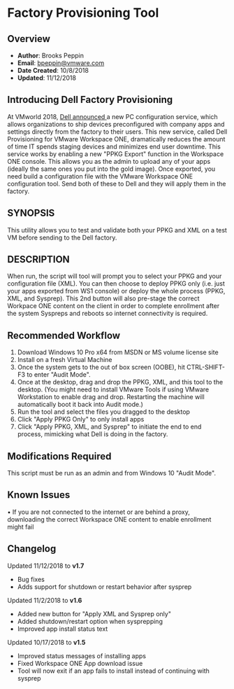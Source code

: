 # Factory Provisioning Tool

## Overview
- **Author**: Brooks Peppin
- **Email**: bpeppin@vmware.com
- **Date Created**: 10/8/2018
- **Updated**: 11/12/2018

## Introducing Dell Factory Provisioning
At VMworld 2018, [Dell announced ](https://blogs.vmware.com/euc/2018/08/dell-provisioning-workspaceone.html)a new PC configuration service, which allows organizations to ship devices preconfigured with company apps and settings directly from the factory to their users. This new service, called Dell Provisioning for VMware Workspace ONE, dramatically reduces the amount of time IT spends staging devices and minimizes end user downtime. 
This service works by enabling a new "PPKG Export" function in the Workspace ONE console. This allows you as the admin to upload any of your apps (ideally the same ones you put into the gold image). Once exported, you need build a configuration file with the VMware Workspace ONE configuration tool. Send both of these to Dell and they will apply them in the factory.


## SYNOPSIS
This utility allows you to test and validate both your PPKG and XML on a test VM before sending to the Dell factory. 

## DESCRIPTION
When run, the script will tool will prompt you to select your PPKG and your configuration file (XML). You can then choose to deploy PPKG only (i.e. just your apps exported from WS1 console) or deploy the whole process (PPKG, XML, and Sysprep). This 2nd button will also pre-stage the correct Workpace ONE content on the client in order to complete enrollment after the system Syspreps and reboots so internet connectivity is required. 

## Recommended Workflow
1.	Download Windows 10 Pro x64 from MSDN or MS volume license site
2.	Install on a fresh Virtual Machine
3.	Once the system gets to the out of box screen (OOBE), hit CTRL-SHIFT-F3 to enter "Audit Mode". 
4.	Once at the desktop, drag and drop the PPKG, XML, and this tool to the desktop. (You might need to install VMware Tools if using VMware Workstation to enable drag and drop. Restarting the machine will automatically boot it back into Audit mode.) 
5.	Run the tool and select the files you dragged to the desktop
6.	Click "Apply PPKG Only" to only install apps
7.	Click "Apply PPKG, XML, and Sysprep" to initiate the end to end process, mimicking what Dell is doing in the factory. 

## Modifications Required
This script must be run as an admin and from Windows 10 "Audit Mode". 

## Known Issues
•	If you are not connected to the internet or are behind a proxy, downloading the correct Workspace ONE content to enable enrollment might fail

## Changelog
Updated 11/12/2018 to **v1.7**

- Bug fixes
- Adds support for shutdown or restart behavior after sysprep

Updated 11/2/2018 to **v1.6**

- Added new button for "Apply XML and Sysprep only"
- Added shutdown/restart option when sysprepping
- Improved app install status text

Updated 10/17/2018 to **v1.5**

- Improved status messages of installing apps
- Fixed Workspace ONE App download issue
- Tool will now exit if an app fails to install instead of continuing with sysprep
